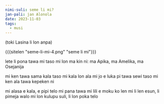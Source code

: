 ```yaml
---
nimi-suli: seme li mi?
jan-pali: jan Alonola
date: 2023-11-03
tags:
  - musi
---
```

(toki Lasina li lon anpa)

{{{sitelen "seme-li-mi-4.png" "seme li mi"}}}

lete li pona tawa mi
taso mi lon ma kin ni:
ma Apika, ma Amelika, ma Osejanija

mi ken tawa sama kala
taso mi kala lon ala
mi jo e luka pi tawa sewi
taso mi ken ala tawa kepeken ni

mi alasa e kala, e pipi telo
mi pana tawa mi lili e moku ko
len mi li len esun, li pimeja walo
mi lon kulupu suli, li lon poka telo
